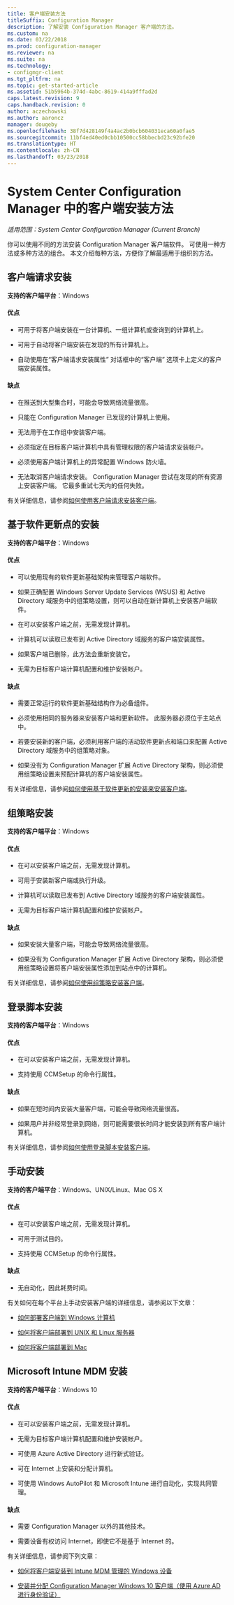 ```yaml
---
title: 客户端安装方法
titleSuffix: Configuration Manager
description: 了解安装 Configuration Manager 客户端的方法。
ms.custom: na
ms.date: 03/22/2018
ms.prod: configuration-manager
ms.reviewer: na
ms.suite: na
ms.technology:
- configmgr-client
ms.tgt_pltfrm: na
ms.topic: get-started-article
ms.assetid: 51b5964b-374d-4abc-8619-414a9fffad2d
caps.latest.revision: 9
caps.handback.revision: 0
author: aczechowski
ms.author: aaroncz
manager: dougeby
ms.openlocfilehash: 38f7d428149f4a4ac2b0bcb604031eca60a0fae5
ms.sourcegitcommit: 11bf4ed40ed0cbb10500cc58bbecbd23c92bfe20
ms.translationtype: HT
ms.contentlocale: zh-CN
ms.lasthandoff: 03/23/2018
---
```

# <a name="client-installation-methods-in-system-center-configuration-manager"></a>System Center Configuration Manager 中的客户端安装方法

*适用范围：System Center Configuration Manager (Current Branch)*

你可以使用不同的方法安装 Configuration Manager 客户端软件。 可使用一种方法或多种方法的组合。 本文介绍每种方法，方便你了解最适用于组织的方法。  

## <a name="client-push-installation"></a>客户端请求安装  

**支持的客户端平台**：Windows  

#### <a name="advantages"></a>优点  

-   可用于将客户端安装在一台计算机、一组计算机或查询到的计算机上。  

-   可用于自动将客户端安装在发现的所有计算机上。  

-   自动使用在“客户端请求安装属性”  对话框中的“客户端”  选项卡上定义的客户端安装属性。  

#### <a name="disadvantages"></a>缺点  

-   在推送到大型集合时，可能会导致网络流量很高。  

-   只能在 Configuration Manager 已发现的计算机上使用。  

-   无法用于在工作组中安装客户端。  

-   必须指定在目标客户端计算机中具有管理权限的客户端请求安装帐户。  

-   必须使用客户端计算机上的异常配置 Windows 防火墙。   

-   无法取消客户端请求安装。 Configuration Manager 尝试在发现的所有资源上安装客户端。 它最多重试七天内的任何失败。  

有关详细信息，请参阅[如何使用客户端请求安装客户端](/sccm/core/clients/deploy/deploy-clients-to-windows-computers#BKMK_ClientPush)。  



## <a name="software-update-point-based-installation"></a>基于软件更新点的安装  

**支持的客户端平台**：Windows  

#### <a name="advantages"></a>优点  

-   可以使用现有的软件更新基础架构来管理客户端软件。  

-   如果正确配置 Windows Server Update Services (WSUS) 和 Active Directory 域服务中的组策略设置，则可以自动在新计算机上安装客户端软件。  

-   在可以安装客户端之前，无需发现计算机。  

-   计算机可以读取已发布到 Active Directory 域服务的客户端安装属性。  

-   如果客户端已删除，此方法会重新安装它。  

-   无需为目标客户端计算机配置和维护安装帐户。  

#### <a name="disadvantages"></a>缺点  

-   需要正常运行的软件更新基础结构作为必备组件。  

-   必须使用相同的服务器来安装客户端和更新软件。 此服务器必须位于主站点中。  

-   若要安装新的客户端，必须利用客户端的活动软件更新点和端口来配置 Active Directory 域服务中的组策略对象。  

-   如果没有为 Configuration Manager 扩展 Active Directory 架构，则必须使用组策略设置来预配计算机的客户端安装属性。  

有关详细信息，请参阅[如何使用基于软件更新的安装来安装客户端](/sccm/core/clients/deploy/deploy-clients-to-windows-computers#BKMK_ClientSUP)。  



## <a name="group-policy-installation"></a>组策略安装  

**支持的客户端平台**：Windows  

#### <a name="advantages"></a>优点  

-   在可以安装客户端之前，无需发现计算机。  

-   可用于安装新客户端或执行升级。  

-   计算机可以读取已发布到 Active Directory 域服务的客户端安装属性。  

-   无需为目标客户端计算机配置和维护安装帐户。  

#### <a name="disadvantages"></a>缺点  

-   如果安装大量客户端，可能会导致网络流量很高。  

-   如果没有为 Configuration Manager 扩展 Active Directory 架构，则必须使用组策略设置将客户端安装属性添加到站点中的计算机。  

有关详细信息，请参阅[如何使用组策略安装客户端](/sccm/core/clients/deploy/deploy-clients-to-windows-computers#BKMK_ClientGP)。  



## <a name="logon-script-installation"></a>登录脚本安装  

**支持的客户端平台**：Windows  

#### <a name="advantages"></a>优点  

-   在可以安装客户端之前，无需发现计算机。  

-   支持使用 CCMSetup 的命令行属性。  

#### <a name="disadvantages"></a>缺点  

-   如果在短时间内安装大量客户端，可能会导致网络流量很高。  

-   如果用户并非经常登录到网络，则可能需要很长时间才能安装到所有客户端计算机。  

有关详细信息，请参阅[如何使用登录脚本安装客户端](/sccm/core/clients/deploy/deploy-clients-to-windows-computers#BKMK_ClientLogonScript)。  



## <a name="manual-installation"></a>手动安装  

**支持的客户端平台**：Windows、UNIX/Linux、Mac OS X  

#### <a name="advantages"></a>优点  

-   在可以安装客户端之前，无需发现计算机。  

-   可用于测试目的。  

-   支持使用 CCMSetup 的命令行属性。  

#### <a name="disadvantages"></a>缺点  

-   无自动化，因此耗费时间。  

有关如何在每个平台上手动安装客户端的详细信息，请参阅以下文章：  

-   [如何部署客户端到 Windows 计算机](/sccm/core/clients/deploy/deploy-clients-to-windows-computers#BKMK_Manual)  

-   [如何将客户端部署到 UNIX 和 Linux 服务器](/sccm/core/clients/deploy/deploy-clients-to-unix-and-linux-servers)  

-   [如何将客户端部署到 Mac](/sccm/core/clients/deploy/deploy-clients-to-macs)  



## <a name="microsoft-intune-mdm-installation"></a>Microsoft Intune MDM 安装

**支持的客户端平台**：Windows 10

#### <a name="advantages"></a>优点  

-   在可以安装客户端之前，无需发现计算机。  

-   无需为目标客户端计算机配置和维护安装帐户。  

-   可使用 Azure Active Directory 进行新式验证。  

-   可在 Internet 上安装和分配计算机。  

-   可使用 Windows AutoPilot 和 Microsoft Intune 进行自动化，实现共同管理。  

#### <a name="disadvantages"></a>缺点  

-   需要 Configuration Manager 以外的其他技术。  

-   需要设备有权访问 Internet，即使它不是基于 Internet 的。  

有关详细信息，请参阅下列文章：  

-   [如何将客户端安装到 Intune MDM 管理的 Windows 设备](/sccm/core/clients/deploy/deploy-clients-to-windows-computers#bkmk_mdm)  

-   [安装并分配 Configuration Manager Windows 10 客户端（使用 Azure AD 进行身份验证）](/sccm/core/clients/deploy/deploy-clients-cmg-azure)  

